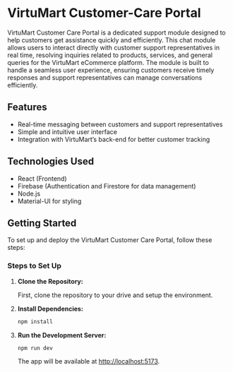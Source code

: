 # VirtuMart Customer-Care Portal
 
VirtuMart Customer Care Portal is a dedicated support module designed to help customers get assistance quickly and efficiently. This chat module allows users to interact directly with customer support representatives in real time, resolving inquiries related to products, services, and general queries for the VirtuMart eCommerce platform. The module is built to handle a seamless user experience, ensuring customers receive timely responses and support representatives can manage conversations efficiently.

## Features

- Real-time messaging between customers and support representatives
- Simple and intuitive user interface
- Integration with VirtuMart’s back-end for better customer tracking

## Technologies Used

- React (Frontend)
- Firebase (Authentication and Firestore for data management)
- Node.js
- Material-UI for styling

## Getting Started

To set up and deploy the VirtuMart Customer Care Portal, follow these steps:

### Steps to Set Up

1. **Clone the Repository:**

    First, clone the repository to your drive and setup the environment.

2. **Install Dependencies:**

   ```bash
   npm install
   ```

3. **Run the Development Server:**

   ```bash
   npm run dev
   ```

   The app will be available at [http://localhost:5173](http://localhost:5173).

